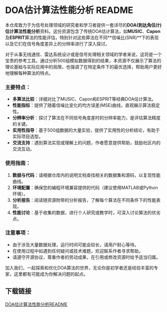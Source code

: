 # DOA估计算法性能分析 README

本仓库致力于为信号处理领域的研究者和学习者提供一套详尽的**DOA(到达角估计)估计算法性能分析**资料。这份资源包含了传统DOA估计算法，如**MUSIC**、**Capon**及**ESPRIT**算法的性能评估，特别针对这些算法在不同**信噪比(SNR)**下的表现以及它们在信号角度差异上的分辨率进行了深入探讨。

对于从事无线通信、雷达系统设计或是信号处理相关领域的学者来说，这将是一个宝贵的参考工具。通过分析500组模拟数据得到的结果，本资源不仅展示了算法的理论基础与实际应用中的局限，也强调了在特定条件下的最优选择，帮助用户更好地理解每种算法的特点。

### 主要特点：
- **多算法比较**：详细对比了MUSIC、Capon和ESPRIT等经典DOA估计算法。
- **性能指标**：提供了随着信噪比变化的均方误差(MSE)曲线，直观展示算法稳定性。
- **分辨率分析**：探讨了算法在不同信号角度差时的分辨率能力，是评估算法精度的关键。
- **实用性指导**：基于500组数据的大量实验，提供了实用性的分析结论，有助于实际项目选型。
- **交流支持**：遇到算法实现或理解上的问题，作者愿意提供帮助，鼓励社区内的交流互动。

### 使用指南：

1. **数据与代码**：请根据仓库内的说明文档查找相关的数据集和源码，以复现性能曲线。
2. **环境配置**：确保您的编程环境兼容提供的代码（建议使用MATLAB或Python环境）。
3. **分析报告**：阅读随资源附带的分析报告，了解每个算法在不同条件下的性能表现。
4. **性能讨论**：基于收集的数据，进行个人研究或教学时，可深入讨论算法的优劣点。

### 注意事项：

- 由于涉及大量数据处理，运行时间可能会较长，请用户耐心等待。
- 在使用过程中如遇到任何疑问或技术难题，欢迎联系作者寻求帮助。
- 请遵守开源协议，尊重作者的劳动成果，在引用或修改资源时给予适当归属。

加入我们，一起探索和优化DOA算法的世界，无论你是初学者还是经验丰富的专家，这里都有可能成为你解决问题的起点。

## 下载链接

[DOA估计算法性能分析README](https://pan.quark.cn/s/2df9199740e8)
